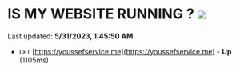 # IS MY WEBSITE RUNNING ? [![](https://img.shields.io/static/v1?label=Sponsor&message=%E2%9D%A4&logo=GitHub&color=%23fe8e86)](https://github.com/sponsors/<username>)

Last updated: **5/31/2023, 1:45:50 AM**

- `GET` [https://youssefservice.me](https://youssefservice.me) - **Up** (1105ms)
